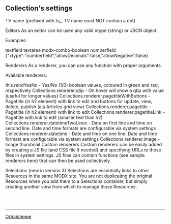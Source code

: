 ## Collection's settings

TV name (prefixed with tv_, TV name must NOT contain a dot)

Editors
As an editor can be used any valid xtype (string) or JSON object.

Examples:

textfield
textarea
modx-combo-boolean
numberfield
{"xtype":"numberfield","allowDecimals":false,"allowNegative":false}


Renderers
As a renderer, you can use any function with proper arguments.

Available renderers:

this.rendYesNo - Yes/No (1/0) boolean values, coloured in green and red, respectively
Collections.renderer.qtip - On hover will show a qtip with value (useful for longer values)
Collections.renderer.pagetitleWithButtons - Pagetitle (in h2 element) with link to edit and buttons for update, view, delete, publish (ala Articles grid view)
Collections.renderer.pagetitle - Pagetitle (in h2 element) with link to edit
Collections.renderer.pagetitleLink - Pagetitle with link to edit (smaller text than h2)
Collections.renderer.datetimeTwoLines - Date on first line and time on second line. Date and time formats are configurable via system settings
Collections.renderer.datetime - Date and time on one line. Date and time formats are configurable via system settings
Collections.renderer.image - Image thumbnail
Custom renderers
Custom renderers can be easily added by creating a JS file (and CSS file if needed) and specifying URLs to those files in system settings. JS files can contain functions (see sample renderers here) that can then be used collectively.

Selections (new in version 3)
Selections are essentially links to other Resources in the same MODX site. You are not duplicating the original Resources when you add them to a Selections container, but simply creating another view from which to manage those Resources.


<br>
<br>

---
[Оглавление](https://github.com/LexDonowan/DevTips/blob/main/ModxRecipes/README.md)
